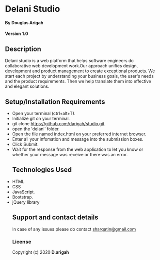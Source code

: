 # Delani Studio

#### By **Douglas Arigah**

#### Version **1.0**

## Description

Delani studio is a web platform  that helps software engineers do  collaborative web development work.Our approach unifies design, development and
product management to create exceptional products.
We start each project by understanding your business goals,
the user's needs and the product requirements.
Then we help translate them into effective and elegant solutions.

## Setup/Installation Requirements

-   Open your terminal (ctrl+alt+T).
-   Initialize git on your terminal.
-   git clone <https://github.com/darigah/studio.git>.
-   open the 'delani' folder.
-   Open the file named index.html on your preferred internet browser.
-   Enter all your infomation and message into the submission boxes.
-   Click Submit.
-   Wait for the response from the web application to let you know  or whether your message was receive or there was an error.
    ## Technologies Used
-   HTML
-   CSS
-   JavaScript.
-   Bootstrap.
-   jQuery library
    ## Support and contact details
    In case of any issues please do contact sharqatin@gmail.com
    ### License
     Copyright (c) 2020 **D.arigah**

